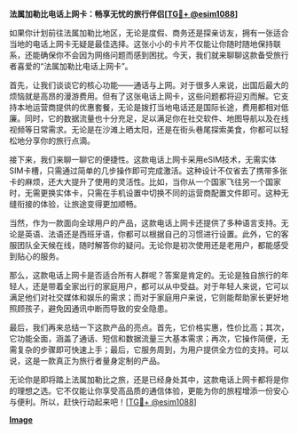 **法属加勒比电话上网卡：畅享无忧的旅行伴侣[[TG💪+ @esim1088](https://t.me/s/esim1088)]**

如果你计划前往法属加勒比地区，无论是度假、商务还是探亲访友，拥有一张适合当地的电话上网卡无疑是最佳选择。这张小小的卡片不仅能让你随时随地保持联系，还能确保你不会因为网络问题而感到困扰。今天，我们就来聊聊这款备受旅行者喜爱的“法属加勒比电话上网卡”。

首先，让我们谈谈它的核心功能——通话与上网。对于很多人来说，出国后最大的烦恼就是高昂的漫游费用。但有了这张电话上网卡，这些问题都将迎刃而解。它支持本地运营商提供的优惠套餐，无论是拨打当地电话还是国际长途，费用都相对低廉。同时，它的数据流量也十分充足，足以满足你在社交软件、地图导航以及在线视频等日常需求。无论是在沙滩上晒太阳，还是在街头巷尾探索美食，你都可以轻松地分享你的旅行点滴。

接下来，我们来聊一聊它的便捷性。这款电话上网卡采用eSIM技术，无需实体SIM卡槽，只需通过简单的几步操作即可完成激活。这种设计不仅省去了携带多张卡的麻烦，还大大提升了使用的灵活性。比如，当你从一个国家飞往另一个国家时，无需更换实体卡，只需在手机设置中切换不同的运营商配置文件即可。这种无缝衔接的体验，让旅途变得更加顺畅。

当然，作为一款面向全球用户的产品，这款电话上网卡还提供了多种语言支持。无论是英语、法语还是西班牙语，你都可以根据自己的习惯进行设置。此外，它的客服团队全天候在线，随时解答你的疑问。无论你是初次使用还是老用户，都能感受到贴心的服务。

那么，这款电话上网卡是否适合所有人群呢？答案是肯定的。无论是独自旅行的年轻人，还是带着全家出行的家庭用户，都可以从中受益。对于年轻人来说，它可以满足他们对社交媒体和娱乐的需求；而对于家庭用户来说，它则能帮助家长更好地照顾孩子，避免因通讯中断而导致的安全隐患。

最后，我们再来总结一下这款产品的亮点。首先，它价格实惠，性价比高；其次，它功能全面，涵盖了通话、短信和数据流量三大基本需求；再次，它操作简便，无需复杂的步骤即可快速上手；最后，它服务周到，为用户提供全方位的支持。可以说，这是一款真正为旅行者量身定制的产品。

无论你是即将踏上法属加勒比之旅，还是已经身处其中，这款电话上网卡都将是你的理想之选。它不仅能让你享受高品质的通信体验，更能为你的旅程增添一份安心与便利。所以，赶快行动起来吧！[[TG💪+ @esim1088](https://t.me/s/esim1088)]

**[Image](https://i.postimg.cc/4NQfJmqS/Snipaste-2025-05-13-00-14-12.png)**